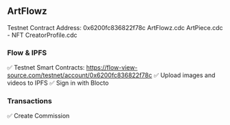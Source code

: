## ArtFlowz

Testnet Contract Address: 0x6200fc836822f78c
ArtFlowz.cdc
ArtPiece.cdc - NFT
CreatorProfile.cdc

### Flow & IPFS

✅ Testnet Smart Contracts: https://flow-view-source.com/testnet/account/0x6200fc836822f78c
✅ Upload images and videos to IPFS
✅ Sign in with Blocto

### Transactions

✅ Create Commission
